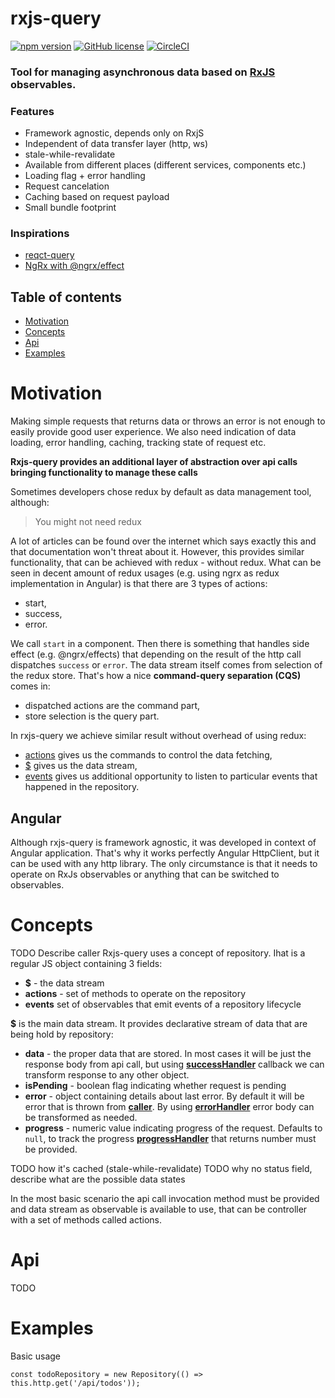 # rxjs-query
[![npm version](https://img.shields.io/npm/v/rxjs-query.svg?style=flat)](https://www.npmjs.com/package/rxjs-query)
[![GitHub license](https://img.shields.io/badge/license-MIT-blue.svg)](https://github.com/znaczek/rxjs-query/blob/master/LICENSE.txt)
[![CircleCI](https://circleci.com/gh/znaczek/rxjs-query.svg?style=shield)](https://circleci.com/gh/znaczek/rxjs-query)

### Tool for managing asynchronous data based on [RxJS](https://github.com/ReactiveX/rxjs) observables.

### Features
- Framework agnostic, depends only on RxjS
- Independent of data transfer layer (http, ws)
- stale-while-revalidate
- Available from different places (different services, components etc.)
- Loading flag + error handling
- Request cancelation
- Caching based on request payload
- Small bundle footprint

### Inspirations
- [reqct-query](https://github.com/tannerlinsley/react-query)
- [NgRx with @ngrx/effect](https://github.com/ngrx/effects)

## Table of contents

- [Motivation](#Motivation)
- [Concepts](#Concepts)
- [Api](#Features)
- [Examples](#Examples)


# Motivation
Making simple requests that returns data or throws an error is not enough to easily provide good user experience.
We also need indication of data loading, error handling, caching, tracking state of request etc.


**Rxjs-query provides an additional layer of abstraction over api calls bringing functionality to manage these calls**

Sometimes developers chose redux by default as data management tool, although:
>You might not need redux

A lot of articles can be found over the internet which says exactly this and that documentation won't threat about it.
However, this provides similar functionality, that can be achieved with redux - without redux.
What can be seen in decent amount of redux usages (e.g. using ngrx as redux implementation in Angular) is that there are 3 types of actions:
- start,
- success,
- error.

We call `start` in a component. Then there is something that handles side effect (e.g. @ngrx/effects) that depending on the result of the http call
dispatches `success` or `error`. The data stream itself comes from selection of the redux store.
That's how a nice **command-query separation (CQS)** comes in:
- dispatched actions are the command part,
- store selection is the query part.

In rxjs-query we achieve similar result without overhead of using redux:
- [actions](#) gives us the commands to control the data fetching,
- [$](#) gives us the data stream,
- [events](#) gives us additional opportunity to listen to particular events that happened in the repository.

## Angular
Although rxjs-query is framework agnostic, it was developed in context of Angular application.
That's why it works perfectly Angular HttpClient, but it can be used with any http library.
The only circumstance is that it needs to operate on RxJs observables or anything that can be switched to observables.

# Concepts
TODO Describe caller
Rxjs-query uses a concept of repository. Ihat is a regular JS object containing 3 fields:
- **$** - the data stream
- **actions** - set of methods to operate on the repository
- **events** set of observables that emit events of a repository lifecycle

**$** is the main data stream. It provides declarative stream of data that are being hold by repository:
- **data** - the proper data that are stored. In most cases it will be just the response body from api call,
but using **[successHandler](#)** callback we can transform response to any other object.
- **isPending** - boolean flag indicating whether request is pending
- **error** - object containing details about last error. By default it will be error that is thrown from
**[caller](#)**. By using **[errorHandler](#)** error body can be transformed as needed.
- **progress** - numeric value indicating progress of the request. Defaults to `null`, to track the progress **[progressHandler](#)** that returns number must be provided.

TODO how it's cached (stale-while-revalidate)
TODO why no status field, describe what are the possible data states

In the most basic scenario the api call invocation method must be provided and data stream as observable is available to use,
that can be controller with a set of methods called actions.

# Api
TODO

# Examples
Basic usage
```
const todoRepository = new Repository(() => this.http.get('/api/todos'));
```
